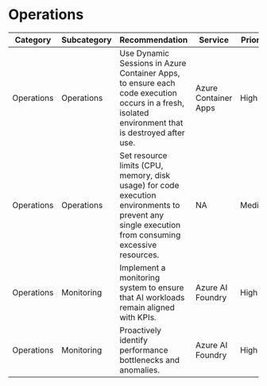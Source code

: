 # Operations

| Category   | Subcategory         | Recommendation                                                                 | Service      | Priority | Reference |
|------------|--------------------|-------------------------------------------------------------------------------|-------------|----------|-----------|
| Operations | Operations | Use Dynamic Sessions in Azure Container Apps, to ensure each code execution occurs in a fresh, isolated environment that is destroyed after use. | Azure Container Apps | High | [link](https://learn.microsoft.com/azure/container-apps/sessions?tabs=azure-cli) |
| Operations | Operations | Set resource limits (CPU, memory, disk usage) for code execution environments to prevent any single execution from consuming excessive resources. | NA | Medium | |
| Operations | Monitoring | Implement a monitoring system to ensure that AI workloads remain aligned with KPIs. | Azure AI Foundry | High | [link](https://learn.microsoft.com/azure/ai-studio/concepts/evaluation-approach-gen-ai) |
| Operations | Monitoring | Proactively identify performance bottlenecks and anomalies. | Azure AI Foundry | High | [link](https://learn.microsoft.com/azure/ai-studio/how-to/develop/trace-local-sdk) |
